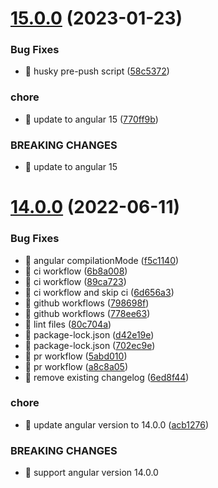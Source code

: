 # [15.0.0](https://github.com/avivharuzi/ngx-glide/compare/14.0.0...15.0.0) (2023-01-23)

### Bug Fixes

- 🐛 husky pre-push script ([58c5372](https://github.com/avivharuzi/ngx-glide/commit/58c537288761928b97135405a2fa64acbd680c1c))

### chore

- 🤖 update to angular 15 ([770ff9b](https://github.com/avivharuzi/ngx-glide/commit/770ff9be8aaad4ae98db57a2fe9827e74a8cc9dc))

### BREAKING CHANGES

- 🧨 update to angular 15

# [14.0.0](https://github.com/avivharuzi/ngx-glide/compare/13.0.0...14.0.0) (2022-06-11)

### Bug Fixes

- 🐛 angular compilationMode ([f5c1140](https://github.com/avivharuzi/ngx-glide/commit/f5c11402dd1b3367f916df29af0e52765fdccb30))
- 🐛 ci workflow ([6b8a008](https://github.com/avivharuzi/ngx-glide/commit/6b8a008199176812009bbd4b350ba5c39fd33e12))
- 🐛 ci workflow ([89ca723](https://github.com/avivharuzi/ngx-glide/commit/89ca723d66bb0cb014ad19ccfbba22d1f6871c8d))
- 🐛 ci workflow and skip ci ([6d656a3](https://github.com/avivharuzi/ngx-glide/commit/6d656a3d0a8b63731f74c1ca5b6823010ea8b8b6))
- 🐛 github workflows ([798698f](https://github.com/avivharuzi/ngx-glide/commit/798698f183e312861b5ca462bad4d615dc944c7e))
- 🐛 github workflows ([778ee63](https://github.com/avivharuzi/ngx-glide/commit/778ee6304517347a77b3015da39a4c76e8aa38ed))
- 🐛 lint files ([80c704a](https://github.com/avivharuzi/ngx-glide/commit/80c704a19154b831d9357c64eb192375a112b2fe))
- 🐛 package-lock.json ([d42e19e](https://github.com/avivharuzi/ngx-glide/commit/d42e19e2e376b36b3692433d835586aa57be9b6b))
- 🐛 package-lock.json ([702ec9e](https://github.com/avivharuzi/ngx-glide/commit/702ec9e0a9d96a7c050fe5b2e863f94d6c6e97cd))
- 🐛 pr workflow ([5abd010](https://github.com/avivharuzi/ngx-glide/commit/5abd010d74aff845bd25231a874ab9832c7eb55a))
- 🐛 pr workflow ([a8c8a05](https://github.com/avivharuzi/ngx-glide/commit/a8c8a05e90d5d597b16110668cdc7925c1107725))
- 🐛 remove existing changelog ([6ed8f44](https://github.com/avivharuzi/ngx-glide/commit/6ed8f44efe8643b51d5a0c309a2f771432295541))

### chore

- 🤖 update angular version to 14.0.0 ([acb1276](https://github.com/avivharuzi/ngx-glide/commit/acb12765700a3e993e8c43bfc7fc0d5f4b4416e5))

### BREAKING CHANGES

- 🧨 support angular version 14.0.0
